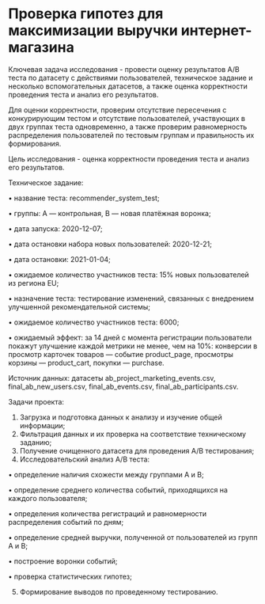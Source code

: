 # Проверка гипотез для максимизации выручки интернет-магазина

Ключевая задача исследования - провести оценку результатов A/B теста по датасету с действиями пользователей, техническое задание и несколько вспомогательных датасетов, а также оценка корректности проведения теста и анализ его результатов.

Для оценки корректности, проверим отсутствие пересечения с конкурирующим тестом и отсутствие пользователей, участвующих в двух группах теста одновременно, а также проверим равномерность распределения пользователей по тестовым группам и правильность их формирования.

Цель исследования - оценка корректности проведения теста и анализ его результатов.

Техническое задание:

•	название теста: recommender_system_test;

•	группы: А — контрольная, B — новая платёжная воронка;

•	дата запуска: 2020-12-07;

•	дата остановки набора новых пользователей: 2020-12-21;

•	дата остановки: 2021-01-04;

•	ожидаемое количество участников теста: 15% новых пользователей из региона EU;

•	назначение теста: тестирование изменений, связанных с внедрением улучшенной рекомендательной системы;

•	ожидаемое количество участников теста: 6000;

•	ожидаемый эффект: за 14 дней с момента регистрации пользователи покажут улучшение каждой метрики не менее, чем на 10%: конверсии в просмотр карточек товаров — событие product_page, просмотры корзины — product_cart, покупки — purchase.

Источник данных: датасеты ab_project_marketing_events.csv, final_ab_new_users.csv, final_ab_events.csv, final_ab_participants.csv.

Задачи проекта:
1.	Загрузка и подготовка данных к анализу и изучение общей информации;
2.	Фильтрация данных и их проверка на соответствие техническому заданию;
3.	Получение очищенного датасета для проведения А/В тестирования;
4.	Исследовательский анализ А/В теста:
   
  •	определение наличия схожести между группами А и В;

  •	определение среднего количества событий, приходящихся на каждого пользователя;

  •	определения количества регистраций и равномерности распределения событий по дням;

  •	определение средней выручки, полученной от пользователей из групп А и В;

  •	построение воронки событий;

  •	проверка статистических гипотез;

5.	Формирование выводов по проведенному тестированию.


